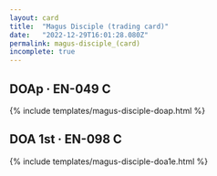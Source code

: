 ```yaml
---
layout: card
title:  "Magus Disciple (trading card)"
date:   "2022-12-29T16:01:28.080Z"
permalink: magus-disciple_(card)
incomplete: true
---
```


## DOAp &middot; EN-049 C

{% include templates/magus-disciple-doap.html %}


## DOA 1st &middot; EN-098 C

{% include templates/magus-disciple-doa1e.html %}
